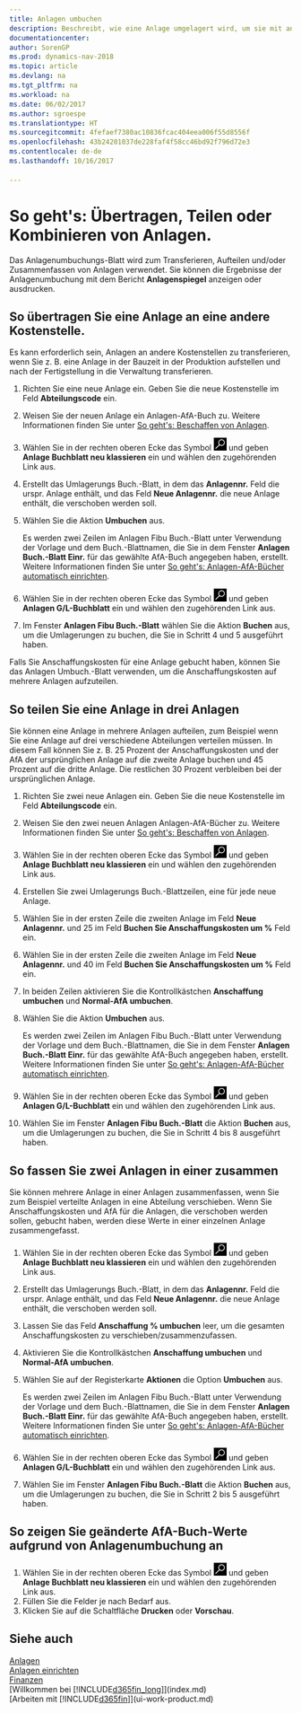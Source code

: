 ```yaml
---
title: Anlagen umbuchen
description: Beschreibt, wie eine Anlage umgelagert wird, um sie mit anderen Anlagen aufzusplitten oder zu kombinieren.
documentationcenter: 
author: SorenGP
ms.prod: dynamics-nav-2018
ms.topic: article
ms.devlang: na
ms.tgt_pltfrm: na
ms.workload: na
ms.date: 06/02/2017
ms.author: sgroespe
ms.translationtype: HT
ms.sourcegitcommit: 4fefaef7380ac10836fcac404eea006f55d8556f
ms.openlocfilehash: 43b24201037de228faf4f58cc46bd92f796d72e3
ms.contentlocale: de-de
ms.lasthandoff: 10/16/2017

---
```

# <a name="how-to-transfer-split-or-combine-fixed-assets"></a>So geht's: Übertragen, Teilen oder Kombinieren von Anlagen.
Das Anlagenumbuchungs-Blatt wird zum Transferieren, Aufteilen und/oder Zusammenfassen von Anlagen verwendet. Sie können die Ergebnisse der Anlagenumbuchung mit dem Bericht **Anlagenspiegel** anzeigen oder ausdrucken.

## <a name="to-transfer-a-fixed-asset-to-a-different-department"></a>So übertragen Sie eine Anlage an eine andere Kostenstelle.
Es kann erforderlich sein, Anlagen an andere Kostenstellen zu transferieren, wenn Sie z. B. eine Anlage in der Bauzeit in der Produktion aufstellen und nach der Fertigstellung in die Verwaltung transferieren.  

1. Richten Sie eine neue Anlage ein. Geben Sie die neue Kostenstelle im Feld **Abteilungscode** ein.
2. Weisen Sie der neuen Anlage ein Anlagen-AfA-Buch zu. Weitere Informationen finden Sie unter [So geht's: Beschaffen von Anlagen](fa-how-acquire.md).
3. Wählen Sie in der rechten oberen Ecke das Symbol ![Nach Seite oder Bericht suchen](media/ui-search/search_small.png "Nach Seite oder Bericht suchen") und geben **Anlage Buchblatt neu klassieren** ein und wählen den zugehörenden Link aus.
4. Erstellt das Umlagerungs Buch.-Blatt, in dem das **Anlagennr.** Feld die urspr. Anlage enthält, und das Feld **Neue Anlagennr.** die neue Anlage enthält, die verschoben werden soll.  
5. Wählen Sie die Aktion **Umbuchen** aus.

    Es werden zwei Zeilen im Anlagen Fibu Buch.-Blatt unter Verwendung der Vorlage und dem Buch.-Blattnamen, die Sie in dem Fenster **Anlagen Buch.-Blatt Einr.** für das gewählte AfA-Buch angegeben haben, erstellt. Weitere Informationen finden Sie unter [So geht's: Anlagen-AfA-Bücher automatisch einrichten](fa-how-setup-depreciation.md).
6. Wählen Sie in der rechten oberen Ecke das Symbol ![Nach Seite oder Bericht suchen](media/ui-search/search_small.png "Nach Seite oder Bericht suchen") und geben **Anlagen G/L-Buchblatt** ein und wählen den zugehörenden Link aus.    
7. Im Fenster **Anlagen Fibu Buch.-Blatt** wählen Sie die Aktion **Buchen** aus, um die Umlagerungen zu buchen, die Sie in Schritt 4 und 5 ausgeführt haben.

Falls Sie Anschaffungskosten für eine Anlage gebucht haben, können Sie das Anlagen Umbuch.-Blatt verwenden, um die Anschaffungskosten auf mehrere Anlagen aufzuteilen.  

## <a name="to-split-a-fixed-asset-into-three-fixed-assets"></a>So teilen Sie eine Anlage in drei Anlagen
Sie können eine Anlage in mehrere Anlagen aufteilen, zum Beispiel wenn Sie eine Anlage auf drei verschiedene Abteilungen verteilen müssen. In diesem Fall können Sie z. B. 25 Prozent der Anschaffungskosten und der AfA der ursprünglichen Anlage auf die zweite Anlage buchen und 45 Prozent auf die dritte Anlage. Die restlichen 30 Prozent verbleiben bei der ursprünglichen Anlage.

1. Richten Sie zwei neue Anlagen ein. Geben Sie die neue Kostenstelle im Feld **Abteilungscode** ein.
2. Weisen Sie den zwei neuen Anlagen Anlagen-AfA-Bücher zu. Weitere Informationen finden Sie unter [So geht's: Beschaffen von Anlagen](fa-how-acquire.md).
3. Wählen Sie in der rechten oberen Ecke das Symbol ![Nach Seite oder Bericht suchen](media/ui-search/search_small.png "Nach Seite oder Bericht suchen") und geben **Anlage Buchblatt neu klassieren** ein und wählen den zugehörenden Link aus.
4. Erstellen Sie zwei Umlagerungs Buch.-Blattzeilen, eine für jede neue Anlage.
5. Wählen Sie in der ersten Zeile die zweiten Anlage im Feld **Neue Anlagennr.** und 25 im Feld **Buchen Sie Anschaffungskosten um %** Feld ein.
6. Wählen Sie in der ersten Zeile die zweiten Anlage im Feld **Neue Anlagennr.** und 40 im Feld **Buchen Sie Anschaffungskosten um %** Feld ein.
7. In beiden Zeilen aktivieren Sie die Kontrollkästchen **Anschaffung umbuchen** und **Normal-AfA umbuchen**.   
8. Wählen Sie die Aktion **Umbuchen** aus.

    Es werden zwei Zeilen im Anlagen Fibu Buch.-Blatt unter Verwendung der Vorlage und dem Buch.-Blattnamen, die Sie in dem Fenster **Anlagen Buch.-Blatt Einr.** für das gewählte AfA-Buch angegeben haben, erstellt. Weitere Informationen finden Sie unter [So geht's: Anlagen-AfA-Bücher automatisch einrichten](fa-how-setup-depreciation.md).    
9. Wählen Sie in der rechten oberen Ecke das Symbol ![Nach Seite oder Bericht suchen](media/ui-search/search_small.png "Nach Seite oder Bericht suchen") und geben **Anlagen G/L-Buchblatt** ein und wählen den zugehörenden Link aus.
10. Wählen Sie im Fenster **Anlagen Fibu Buch.-Blatt** die Aktion **Buchen** aus, um die Umlagerungen zu buchen, die Sie in Schritt 4 bis 8 ausgeführt haben.

## <a name="to-combine-two-fixed-assets-into-one"></a>So fassen Sie zwei Anlagen in einer zusammen
Sie können mehrere Anlage in einer Anlagen zusammenfassen, wenn Sie zum Beispiel verteilte Anlagen in eine Abteilung verschieben. Wenn Sie Anschaffungskosten und AfA für die Anlagen, die verschoben werden sollen, gebucht haben, werden diese Werte in einer einzelnen Anlage zusammengefasst.

1. Wählen Sie in der rechten oberen Ecke das Symbol ![Nach Seite oder Bericht suchen](media/ui-search/search_small.png "Nach Seite oder Bericht suchen") und geben **Anlage Buchblatt neu klassieren** ein und wählen den zugehörenden Link aus.
2. Erstellt das Umlagerungs Buch.-Blatt, in dem das **Anlagennr.** Feld die urspr. Anlage enthält, und das Feld **Neue Anlagennr.** die neue Anlage enthält, die verschoben werden soll.
3. Lassen Sie das Feld **Anschaffung % umbuchen** leer, um die gesamten Anschaffungskosten zu verschieben/zusammenzufassen.    
4. Aktivieren Sie die Kontrollkästchen **Anschaffung umbuchen** und **Normal-AfA umbuchen**.
5. Wählen Sie auf der Registerkarte **Aktionen** die Option **Umbuchen** aus.

    Es werden zwei Zeilen im Anlagen Fibu Buch.-Blatt unter Verwendung der Vorlage und dem Buch.-Blattnamen, die Sie in dem Fenster **Anlagen Buch.-Blatt Einr.** für das gewählte AfA-Buch angegeben haben, erstellt. Weitere Informationen finden Sie unter [So geht's: Anlagen-AfA-Bücher automatisch einrichten](fa-how-setup-depreciation.md).   
6. Wählen Sie in der rechten oberen Ecke das Symbol ![Nach Seite oder Bericht suchen](media/ui-search/search_small.png "Nach Seite oder Bericht suchen") und geben **Anlagen G/L-Buchblatt** ein und wählen den zugehörenden Link aus.
7. Wählen Sie im Fenster **Anlagen Fibu Buch.-Blatt** die Aktion **Buchen** aus, um die Umlagerungen zu buchen, die Sie in Schritt 2 bis 5 ausgeführt haben.

## <a name="to-view-changed-depreciation-book-values-due-to-fixed-asset-reclassification"></a>So zeigen Sie geänderte AfA-Buch-Werte aufgrund von Anlagenumbuchung an
1. Wählen Sie in der rechten oberen Ecke das Symbol ![Nach Seite oder Bericht suchen](media/ui-search/search_small.png "Nach Seite oder Bericht suchen") und geben **Anlage Buchblatt neu klassieren** ein und wählen den zugehörenden Link aus.
2. Füllen Sie die Felder je nach Bedarf aus.
3. Klicken Sie auf die Schaltfläche **Drucken** oder **Vorschau**.  

## <a name="see-also"></a>Siehe auch
[Anlagen](fa-manage.md)  
[Anlagen einrichten](fa-setup.md)  
[Finanzen](finance.md)  
[Willkommen bei [!INCLUDE[d365fin_long](includes/d365fin_long_md.md)]](index.md)  
[Arbeiten mit [!INCLUDE[d365fin](includes/d365fin_md.md)]](ui-work-product.md)

